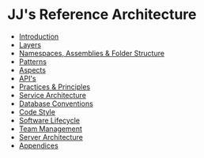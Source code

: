 JJ's Reference Architecture
===========================

- [Introduction](Introduction.docx)
- [Layers](Layers.docx)
- [Namespaces, Assemblies & Folder Structure](Namespaces,%20Assemblies%20and%20Folder%20Structure.docx)
- [Patterns](Patterns.docx)
- [Aspects](Aspects.docx)
- [API's](API's.docx)
- [Practices & Principles](Practices%20and%20Principles.docx)
- [Service Architecture](Service%20Architecture.docx)
- [Database Conventions](Database%20Conventions.docx)
- [Code Style](Code%20Style.docx)
- [Software Lifecycle](Software%20Lifecycle.docx)
- [Team Management](Team%20Management.docx)
- [Server Architecture](Server%20Architecture.docx)
- [Appendices](Appendices.docx)